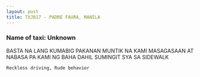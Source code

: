 ```yaml
---
layout: post
title: TXJ817 - PADRE FAURA, MANILA
---
```


### Name of taxi: Unknown

BASTA NA LANG KUMABIG PAKANAN MUNTIK NA KAMI MASAGASAAN AT NABASA PA KAMI NG BAHA DAHIL SUMINGIT SYA SA SIDEWALK

```Reckless driving, Rude behavior```
